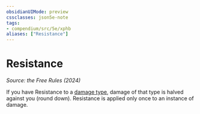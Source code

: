 ```yaml
---
obsidianUIMode: preview
cssclasses: json5e-note
tags:
- compendium/src/5e/xphb
aliases: ["Resistance"]
---
```

# Resistance
*Source: the Free Rules (2024)* 

If you have Resistance to a [damage type](rules/variant-rules/damage-types-xphb.md), damage of that type is halved against you (round down). Resistance is applied only once to an instance of damage.